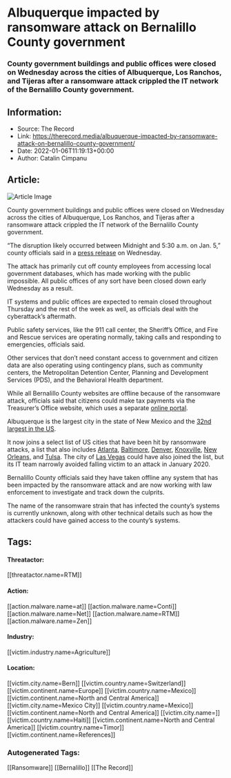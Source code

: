 # Albuquerque impacted by ransomware attack on Bernalillo County government
### County government buildings and public offices were closed on Wednesday across the cities of Albuquerque, Los Ranchos, and Tijeras after a ransomware attack crippled the IT network of the Bernalillo County government.

## Information:
+ Source: The Record
+ Link: https://therecord.media/albuquerque-impacted-by-ransomware-attack-on-bernalillo-county-government/
+ Date: 2022-01-06T11:19:13+00:00
+ Author: Catalin Cimpanu


## Article:
![Article Image](https://therecord.media/wp-content/uploads/2022/01/Albuquerque.jpg)

County government buildings and public offices were closed on Wednesday across the cities of Albuquerque, Los Ranchos, and Tijeras after a ransomware attack crippled the IT network of the Bernalillo County government.


“The disruption likely occurred between Midnight and 5:30 a.m. on Jan. 5,” county officials said in a [press release](https://web.archive.org/web/20220105223140/https://www.bernco.gov/blog/2022/01/05/county-assessing-extent-of-suspected-ransomware/) on Wednesday.


The attack has primarily cut off county employees from accessing local government databases, which has made working with the public impossible. All public offices of any sort have been closed down early Wednesday as a result.


IT systems and public offices are expected to remain closed throughout Thursday and the rest of the week as well, as officials deal with the cyberattack’s aftermath.


Public safety services, like the 911 call center, the Sheriff’s Office, and Fire and Rescue services are operating normally, taking calls and responding to emergencies, officials said.


Other services that don’t need constant access to government and citizen data are also operating using contingency plans, such as community centers, the Metropolitan Detention Center, Planning and Development Services (PDS), and the Behavioral Health department.


While all Bernalillo County websites are offline because of the ransomware attack, officials said that citizens could make tax payments via the Treasurer’s Office website, which uses a separate [online portal](https://www.paydici.com/bernalillo-county-nm/search/landing).


Albuquerque is the largest city in the state of New Mexico and the [32nd largest in the US](https://en.wikipedia.org/wiki/List_of_United_States_cities_by_population).


It now joins a select list of US cities that have been hit by ransomware attacks, a list that also includes [Atlanta](https://en.wikipedia.org/wiki/2018_Atlanta_cyberattack), [Baltimore](https://en.wikipedia.org/wiki/2019_Baltimore_ransomware_attack), [Denver](https://www.denverpost.com/2018/02/21/samsam-virus-ransomware-cdot/), [Knoxville](https://www.wvlt.tv/2020/06/11/city-of-knoxville-computers-infected-by-ransomware/), [New Orleans,](https://www.zdnet.com/article/new-orleans-hit-by-ransomware-city-employees-told-to-turn-off-computers/) and [Tulsa](https://therecord.media/city-of-tulsa-hit-by-ransomware-over-the-weekend/). The city of [Las Vegas](https://www.zdnet.com/article/city-of-las-vegas-said-it-successfully-avoided-devastating-cyber-attack/) could have also joined the list, but its IT team narrowly avoided falling victim to an attack in January 2020.


Bernalillo County officials said they have taken offline any system that has been impacted by the ransomware attack and are now working with law enforcement to investigate and track down the culprits.


The name of the ransomware strain that has infected the county’s systems is currently unknown, along with other technical details such as how the attackers could have gained access to the county’s systems.





## Tags:

#### Threatactor:
[[threatactor.name=RTM]]

#### Action:
[[action.malware.name=at]] [[action.malware.name=Conti]] [[action.malware.name=Net]] [[action.malware.name=RTM]] [[action.malware.name=Zen]]

#### Industry:
[[victim.industry.name=Agriculture]]

#### Location:
[[victim.city.name=Bern]] [[victim.country.name=Switzerland]] [[victim.continent.name=Europe]] [[victim.country.name=Mexico]] [[victim.continent.name=North and Central America]] [[victim.city.name=Mexico City]] [[victim.country.name=Mexico]] [[victim.continent.name=North and Central America]] [[victim.city.name=]] [[victim.country.name=Haiti]] [[victim.continent.name=North and Central America]] [[victim.country.name=Timor]] [[victim.continent.name=References]]

### Autogenerated Tags:
[[Ransomware]] [[Bernalillo]] [[The Record]]

